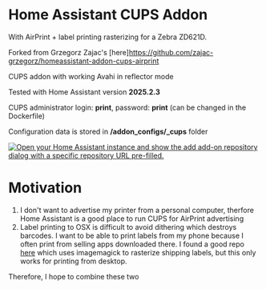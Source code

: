 # Home Assistant CUPS Addon
With AirPrint + label printing rasterizing for a Zebra ZD621D.

Forked from Grzegorz Zajac's [here]https://github.com/zajac-grzegorz/homeassistant-addon-cups-airprint 

CUPS addon with working Avahi in reflector mode 

Tested with Home Assistant version **2025.2.3**

CUPS administrator login: **print**, password: **print** (can be changed in the Dockerfile)

Configuration data is stored in **/addon_configs/<slug>_cups** folder

[![Open your Home Assistant instance and show the add add-on repository dialog with a specific repository URL pre-filled.](https://my.home-assistant.io/badges/supervisor_add_addon_repository.svg)](https://my.home-assistant.io/redirect/supervisor_add_addon_repository/?repository_url=https%3A%2F%2Fgithub.com%2Fzajac-grzegorz%2Fhomeassistant-addon-cups-airprint)


# Motivation

1) I don't want to advertise my printer from a personal computer, therfore Home Assistant is a good place to run CUPS for AirPrint advertising
2) Label printing to OSX is difficult to avoid dithering which destroys barcodes. I want to be able to print labels from my phone because I often print from selling apps downloaded there. I found a good repo [here](https://github.com/john-stephens/zebra-mac-label-automator) which uses imagemagick to rasterize shipping labels, but this only works for printing from desktop.

Therefore, I hope to combine these two